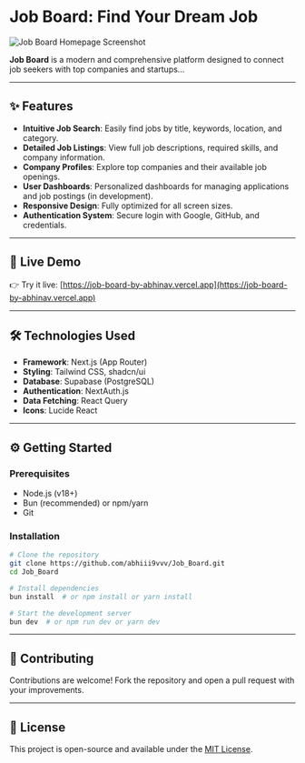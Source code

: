 # Job Board: Find Your Dream Job

![Job Board Homepage Screenshot](https://github.com/user-attachments/assets/6a8e16cf-c9cf-4190-ab9b-39f4dd62d9f2)

**Job Board** is a modern and comprehensive platform designed to connect job seekers with top companies and startups...

---

## ✨ Features

- **Intuitive Job Search**: Easily find jobs by title, keywords, location, and category.
- **Detailed Job Listings**: View full job descriptions, required skills, and company information.
- **Company Profiles**: Explore top companies and their available job openings.
- **User Dashboards**: Personalized dashboards for managing applications and job postings (in development).
- **Responsive Design**: Fully optimized for all screen sizes.
- **Authentication System**: Secure login with Google, GitHub, and credentials.

---

## 🚀 Live Demo

👉 Try it live: [https://job-board-by-abhinav.vercel.app](https://job-board-by-abhinav.vercel.app)

---

## 🛠️ Technologies Used

- **Framework**: Next.js (App Router)
- **Styling**: Tailwind CSS, shadcn/ui
- **Database**: Supabase (PostgreSQL)
- **Authentication**: NextAuth.js
- **Data Fetching**: React Query
- **Icons**: Lucide React

---

## ⚙️ Getting Started

### Prerequisites

- Node.js (v18+)
- Bun (recommended) or npm/yarn
- Git

### Installation

```bash
# Clone the repository
git clone https://github.com/abhiii9vvv/Job_Board.git
cd Job_Board

# Install dependencies
bun install  # or npm install or yarn install

# Start the development server
bun dev  # or npm run dev or yarn dev
````

---

## 🤝 Contributing

Contributions are welcome! Fork the repository and open a pull request with your improvements.

---

## 📄 License

This project is open-source and available under the [MIT License](LICENSE).

```
